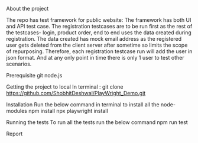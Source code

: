 About the project

The repo has test framework for public website:
The framework has both UI and API test case.
The registration testcases are to be run first as the rest of the testcases- login, product order, end to end uses the data created during registration. 
The data created has mock email address as the registered user gets deleted from the client server after sometime so limits the scope of repurposing. Therefore, each registration testcase run will add the user in json format. And at any only point in time there is only 1 user to test other scenarios.

Prerequisite
git node.js

Getting the project to local
In terminal : git clone https://github.com/ShobhitDeshwal/PlayWright_Demo.git

Installation
Run the below command in terminal to install all the node-modules npm install 
npx playwright install

Running the tests
To run all the tests run the below command
npm run test

Report

